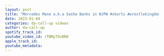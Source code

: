 ```yaml
---
layout: post
title: "Mercedes Mone a.k.a Sasha Banks in NJPW #shorts #wrestlekingdom"
date: 2023-01-04
categories: da-call-up videos
author: da-call-up
spotify_track_id: 
youtube_video_id: rTNMyTOvBR0
apple_track_id: 
youtube_metadata: 
---
```

